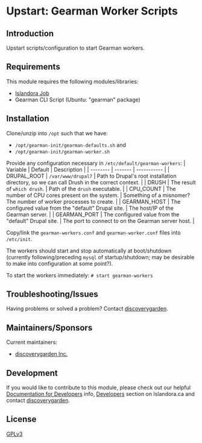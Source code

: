 # Upstart: Gearman Worker Scripts

## Introduction

Upstart scripts/configuration to start Gearman workers.

## Requirements

This module requires the following modules/libraries:

* [Islandora Job](https://github.com/discoverygarden/islandora_job)
* Gearman CLI Script (Ubuntu: "gearman" package)

## Installation

Clone/unzip into `/opt` such that we have:
* `/opt/gearman-init/gearman-defaults.sh` and
* `/opt/gearman-init/gearman-worker.sh`

Provide any configuration necessary in `/etc/default/gearman-workers`:
| Variable | Default | Description |
| -------- | ------- | ----------- |
| DRUPAL_ROOT | `/var/www/drupal7` | Path to Drupal's root installation directory, so we can call Drush in the correct context. |
| DRUSH | The result of `which drush`. | Path of the `drush` executable. |
| CPU_COUNT | The number of CPU cores present on the system. | Something of a misnomer? The number of worker processes to create. |
| GEARMAN_HOST | The configured value from the "default" Drupal site. | The host/IP of the Gearman server. |
| GEARMAN_PORT | The configured value from the "default" Drupal site. | The port to connect to on the Gearman server host. |

Copy/link the `gearman-workers.conf` and `gearman-worker.conf` files into `/etc/init`.

The workers should start and stop automatically at boot/shutdown (currently following/preceding `mysql` of startup/shutdown; may be desirable to make into configuration at some point?).

To start the workers immediately:
`# start gearman-workers`

## Troubleshooting/Issues

Having problems or solved a problem? Contact [discoverygarden](http://support.discoverygarden.ca).

## Maintainers/Sponsors

Current maintainers:

* [discoverygarden Inc.](http://www.discoverygarden.ca)

## Development

If you would like to contribute to this module, please check out our helpful
[Documentation for Developers](https://github.com/Islandora/islandora/wiki#wiki-documentation-for-developers)
info, [Developers](http://islandora.ca/developers) section on Islandora.ca and
contact [discoverygarden](http://support.discoverygarden.ca).

## License

[GPLv3](http://www.gnu.org/licenses/gpl-3.0.txt)
